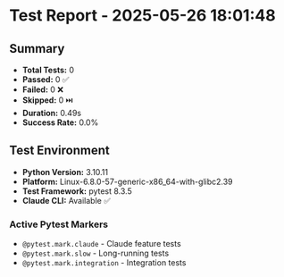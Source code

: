 # Test Report - 2025-05-26 18:01:48

## Summary

- **Total Tests:** 0
- **Passed:** 0 ✅
- **Failed:** 0 ❌
- **Skipped:** 0 ⏭️
- **Duration:** 0.49s
- **Success Rate:** 0.0%

## Test Environment

- **Python Version:** 3.10.11
- **Platform:** Linux-6.8.0-57-generic-x86_64-with-glibc2.39
- **Test Framework:** pytest 8.3.5
- **Claude CLI:** Available ✅

### Active Pytest Markers

- `@pytest.mark.claude` - Claude feature tests
- `@pytest.mark.slow` - Long-running tests
- `@pytest.mark.integration` - Integration tests
